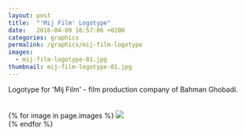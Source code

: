```yaml
---
layout: post
title:  "'Mij Film' Logotype"
date:   2016-04-09 16:57:06 +0200
categories: graphics
permalink: /graphics/mij-film-logotype
images:
  - mij-film-logotype-01.jpg
thumbnail: mij-film-logotype-01.jpg
---
```

Logotype for 'Mij Film' - film production company of Bahman Ghobadi.<br />
<br />
<br />
{% for image in page.images %}
  <img rel="nofollow" class="image-full" src="/assets/graphics/mij-film-logotype/{{ image }}"/>
  <br />
{% endfor %}

